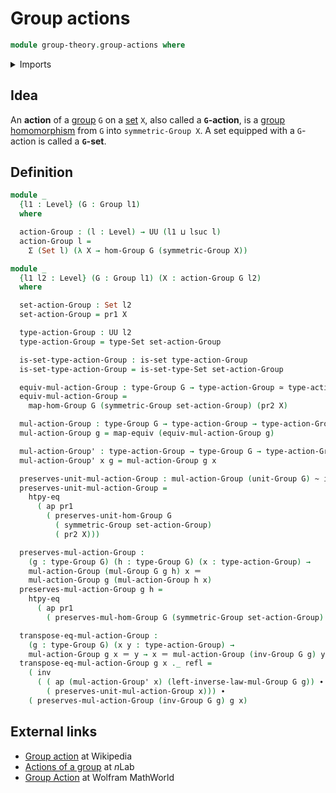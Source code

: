 # Group actions

```agda
module group-theory.group-actions where
```

<details><summary>Imports</summary>

```agda
open import foundation.action-on-identifications-functions
open import foundation.dependent-pair-types
open import foundation.equivalences
open import foundation.function-extensionality
open import foundation.function-types
open import foundation.homotopies
open import foundation.identity-types
open import foundation.sets
open import foundation.universe-levels

open import group-theory.groups
open import group-theory.homomorphisms-groups
open import group-theory.symmetric-groups
```

</details>

## Idea

An **action** of a [group](group-theory.groups.md) `G` on a
[set](foundation-core.sets.md) `X`, also called a **`G`-action**, is a
[group homomorphism](group-theory.homomorphisms-groups.md) from `G` into
`symmetric-Group X`. A set equipped with a `G`-action is called a **`G`-set**.

## Definition

```agda
module _
  {l1 : Level} (G : Group l1)
  where

  action-Group : (l : Level) → UU (l1 ⊔ lsuc l)
  action-Group l =
    Σ (Set l) (λ X → hom-Group G (symmetric-Group X))

module _
  {l1 l2 : Level} (G : Group l1) (X : action-Group G l2)
  where

  set-action-Group : Set l2
  set-action-Group = pr1 X

  type-action-Group : UU l2
  type-action-Group = type-Set set-action-Group

  is-set-type-action-Group : is-set type-action-Group
  is-set-type-action-Group = is-set-type-Set set-action-Group

  equiv-mul-action-Group : type-Group G → type-action-Group ≃ type-action-Group
  equiv-mul-action-Group =
    map-hom-Group G (symmetric-Group set-action-Group) (pr2 X)

  mul-action-Group : type-Group G → type-action-Group → type-action-Group
  mul-action-Group g = map-equiv (equiv-mul-action-Group g)

  mul-action-Group' : type-action-Group → type-Group G → type-action-Group
  mul-action-Group' x g = mul-action-Group g x

  preserves-unit-mul-action-Group : mul-action-Group (unit-Group G) ~ id
  preserves-unit-mul-action-Group =
    htpy-eq
      ( ap pr1
        ( preserves-unit-hom-Group G
          ( symmetric-Group set-action-Group)
          ( pr2 X)))

  preserves-mul-action-Group :
    (g : type-Group G) (h : type-Group G) (x : type-action-Group) →
    mul-action-Group (mul-Group G g h) x ＝
    mul-action-Group g (mul-action-Group h x)
  preserves-mul-action-Group g h =
    htpy-eq
      ( ap pr1
        ( preserves-mul-hom-Group G (symmetric-Group set-action-Group) (pr2 X)))

  transpose-eq-mul-action-Group :
    (g : type-Group G) (x y : type-action-Group) →
    mul-action-Group g x ＝ y → x ＝ mul-action-Group (inv-Group G g) y
  transpose-eq-mul-action-Group g x ._ refl =
    ( inv
      ( ( ap (mul-action-Group' x) (left-inverse-law-mul-Group G g)) ∙
        ( preserves-unit-mul-action-Group x))) ∙
    ( preserves-mul-action-Group (inv-Group G g) g x)
```

## External links

- [Group action](https://en.wikipedia.org/wiki/Group_action) at Wikipedia
- [Actions of a group](https://ncatlab.org/nlab/show/action#ActionsOfAGroup) at
  $n$Lab
- [Group Action](https://mathworld.wolfram.com/GroupAction.html) at Wolfram
  MathWorld

